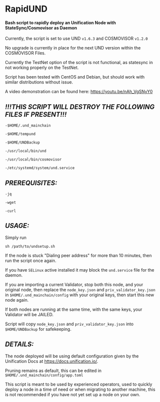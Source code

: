 # RapidUND
#### Bash script to rapidly deploy an Unification Node with StateSync/Cosmovisor as Daemon

Currently, the script is set to use UND `v1.6.3` and COSMOVISOR `v1.2.0`

No upgrade is currently in place for the next UND version within the COSMOVISOR Files.

Currently the TestNet option of the script is not functional, as statesync in not working properly on the TestNet.

Script has been tested with CentOS and Debian, but should work with similar distributions without issue.

A video demonstration can be found here:
https://youtu.be/nAh_VgSNyY0

## *!!!THIS SCRIPT WILL DESTROY THE FOLLOWING FILES IF PRESENT!!!*
```
-$HOME/.und_mainchain

-$HOME/tempund

-$HOME/UNDBackup

-/usr/local/bin/und

-/usr/local/bin/cosmovisor

-/etc/systemd/system/und.service
```


## *PREREQUISITES:*
```
-jq

-wget

-curl
```

## *USAGE:*

Simply run 
```
sh /path/to/undsetup.sh
```

If the node is stuck "Dialing peer address" for more than 10 minutes, then run the script once again.

If you have `SELinux` active installed it may block the `und.service` file for the daemon.

If you are importing a current Validator, stop both this node, and your original node, then replace the `node_key.json` and `priv_validator_key.json` in `$HOME/.und_mainchain/config` with your original keys, then start this new node again. 

If both nodes are running at the same time, with the same keys, your Validator will be JAILED.

Script will copy `node_key.json` and `priv_validator_key.json` into `$HOME/UNDBackup` for safekeeping.

## *DETAILS:*

The node deployed will be using default configuration given by the Unification Docs at https://docs.unification.io/.

Pruning remains as default, this can be edited in `$HOME/.und_mainchain/config/app.toml`

This script is meant to be used by experienced operators, used to quickly deploy a node in a time of need or when migrating to another machine, this is not recommended if you have not yet set up a node on your own.



